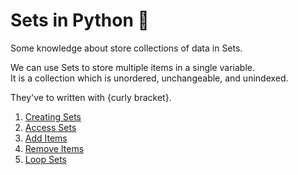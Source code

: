 # Sets in Python :snake:
Some knowledge about store collections of data in Sets.

We can use Sets to store multiple items in a single variable. </br>
It is a collection which is unordered, unchangeable, and unindexed.

They've to written with {curly bracket}.

1.  [Creating Sets](creating-sets.py)
2.  [Access Sets](access-sets.py)
3.  [Add Items](add-items.py)
4.  [Remove Items](remove-items.py)
5.  [Loop Sets](loop-sets.py)
